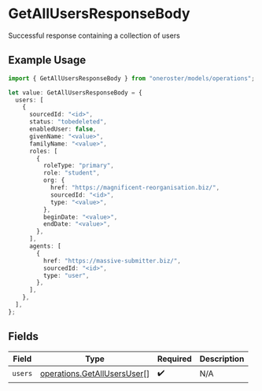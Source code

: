 # GetAllUsersResponseBody

Successful response containing a collection of users

## Example Usage

```typescript
import { GetAllUsersResponseBody } from "oneroster/models/operations";

let value: GetAllUsersResponseBody = {
  users: [
    {
      sourcedId: "<id>",
      status: "tobedeleted",
      enabledUser: false,
      givenName: "<value>",
      familyName: "<value>",
      roles: [
        {
          roleType: "primary",
          role: "student",
          org: {
            href: "https://magnificent-reorganisation.biz/",
            sourcedId: "<id>",
            type: "<value>",
          },
          beginDate: "<value>",
          endDate: "<value>",
        },
      ],
      agents: [
        {
          href: "https://massive-submitter.biz/",
          sourcedId: "<id>",
          type: "user",
        },
      ],
    },
  ],
};
```

## Fields

| Field                                                                      | Type                                                                       | Required                                                                   | Description                                                                |
| -------------------------------------------------------------------------- | -------------------------------------------------------------------------- | -------------------------------------------------------------------------- | -------------------------------------------------------------------------- |
| `users`                                                                    | [operations.GetAllUsersUser](../../models/operations/getallusersuser.md)[] | :heavy_check_mark:                                                         | N/A                                                                        |